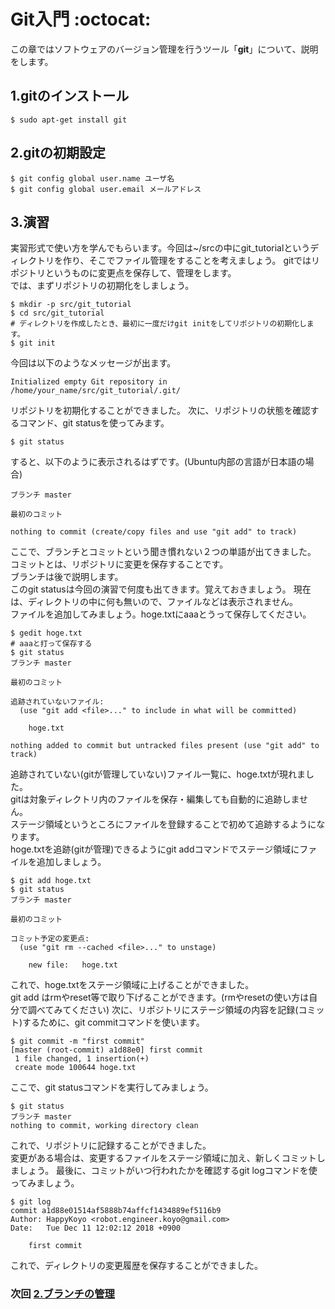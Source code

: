 Git入門 :octocat:
====
この章ではソフトウェアのバージョン管理を行うツール「**git**」について、説明をします。

## 1.gitのインストール
```
$ sudo apt-get install git
```

## 2.gitの初期設定
```
$ git config global user.name ユーザ名
$ git config global user.email メールアドレス
```

## 3.演習  
実習形式で使い方を学んでもらいます。今回は~/srcの中にgit_tutorialというディレクトリを作り、そこでファイル管理をすることを考えましょう。
gitではリポジトリというものに変更点を保存して、管理をします。  
では、まずリポジトリの初期化をしましょう。

```
$ mkdir -p src/git_tutorial
$ cd src/git_tutorial
# ディレクトリを作成したとき、最初に一度だけgit initをしてリポジトリの初期化します。  
$ git init
```
今回は以下のようなメッセージが出ます。

```
Initialized empty Git repository in /home/your_name/src/git_tutorial/.git/
```
リポジトリを初期化することができました。
次に、リポジトリの状態を確認するコマンド、git statusを使ってみます。

```
$ git status
```
すると、以下のように表示されるはずです。(Ubuntu内部の言語が日本語の場合)

```
ブランチ master

最初のコミット

nothing to commit (create/copy files and use "git add" to track)
```
ここで、ブランチとコミットという聞き慣れない２つの単語が出てきました。
コミットとは、リポジトリに変更を保存することです。  
ブランチは後で説明します。  
このgit statusは今回の演習で何度も出てきます。覚えておきましょう。
現在は、ディレクトリの中に何も無いので、ファイルなどは表示されません。  
ファイルを追加してみましょう。hoge.txtにaaaとうって保存してください。  

```
$ gedit hoge.txt
# aaaと打って保存する
$ git status
ブランチ master

最初のコミット

追跡されていないファイル:
  (use "git add <file>..." to include in what will be committed)

	hoge.txt

nothing added to commit but untracked files present (use "git add" to track)
```
追跡されていない(gitが管理していない)ファイル一覧に、hoge.txtが現れました。  
gitは対象ディレクトリ内のファイルを保存・編集しても自動的に追跡しません。  
ステージ領域というところにファイルを登録することで初めて追跡するようになります。  
hoge.txtを追跡(gitが管理)できるようにgit addコマンドでステージ領域にファイルを追加しましょう。  

```
$ git add hoge.txt
$ git status
ブランチ master

最初のコミット

コミット予定の変更点:
  (use "git rm --cached <file>..." to unstage)

	new file:   hoge.txt
```
これで、hoge.txtをステージ領域に上げることができました。  
git add はrmやreset等で取り下げることができます。(rmやresetの使い方は自分で調べてみてください)
次に、リポジトリにステージ領域の内容を記録(コミット)するために、git commitコマンドを使います。

```
$ git commit -m "first commit"
[master (root-commit) a1d88e0] first commit
 1 file changed, 1 insertion(+)
 create mode 100644 hoge.txt
```
ここで、git statusコマンドを実行してみましょう。

```
$ git status
ブランチ master
nothing to commit, working directory clean
```
これで、リポジトリに記録することができました。  
変更がある場合は、変更するファイルをステージ領域に加え、新しくコミットしましょう。
最後に、コミットがいつ行われたかを確認するgit logコマンドを使ってみましょう。

```
$ git log
commit a1d88e01514af5888b74affcf1434889ef5116b9
Author: HappyKoyo <robot.engineer.koyo@gmail.com>
Date:   Tue Dec 11 12:02:12 2018 +0900

    first commit
```
これで、ディレクトリの変更履歴を保存することができました。

### 次回 [2.ブランチの管理](https://github.com/HappyKoyo/git_setup/blob/master/2_branch.md)
